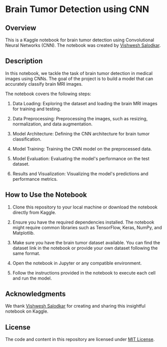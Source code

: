 # Brain Tumor Detection using CNN

## Overview

This is a Kaggle notebook for brain tumor detection using Convolutional Neural Networks (CNN). The notebook was created by [Vishwesh Salodkar](https://www.kaggle.com/code/vishweshsalodkar).

## Description

In this notebook, we tackle the task of brain tumor detection in medical images using CNNs. The goal of the project is to build a model that can accurately classify brain MRI images.

The notebook covers the following steps:

1. Data Loading: Exploring the dataset and loading the brain MRI images for training and testing.

2. Data Preprocessing: Preprocessing the images, such as resizing, normalization, and data augmentation.

3. Model Architecture: Defining the CNN architecture for brain tumor classification.

4. Model Training: Training the CNN model on the preprocessed data.

5. Model Evaluation: Evaluating the model's performance on the test dataset.

6. Results and Visualization: Visualizing the model's predictions and performance metrics.

## How to Use the Notebook

1. Clone this repository to your local machine or download the notebook directly from Kaggle.

2. Ensure you have the required dependencies installed. The notebook might require common libraries such as TensorFlow, Keras, NumPy, and Matplotlib.

3. Make sure you have the brain tumor dataset available. You can find the dataset link in the notebook or provide your own dataset following the same format.

4. Open the notebook in Jupyter or any compatible environment.

5. Follow the instructions provided in the notebook to execute each cell and run the model.

## Acknowledgments

We thank [Vishwesh Salodkar](https://www.kaggle.com/code/vishweshsalodkar) for creating and sharing this insightful notebook on Kaggle.

## License

The code and content in this repository are licensed under [MIT License](https://opensource.org/licenses/MIT).

